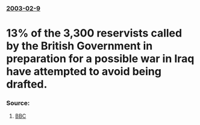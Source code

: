 ### [2003-02-9](/news/2003/02/9/index.md)

#  13% of the 3,300 reservists called by the British Government in preparation for a possible war in Iraq have attempted to avoid being drafted. 




### Source:

1. [BBC](http://news.bbc.co.uk/2/hi/uk_news/2741851.stm)
